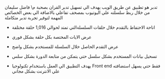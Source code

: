 تدبر هو تطبيق عن طريق الويب يهدف الي تسهيل تدبر القران بصحبة م\ فاضل سليمان من خلال ربط سلسلته علي اليوتيوب بمصحف تفاعلي بالاضافة الي بعض الخصائص المهمة لتوفير تجربة تدبر متكاملة


- اتاحة الاحتفاظ بالتقدم خلال حلقات السلسلةالتي تمتد لحوالي 1,016 حلقة مختلفة
- عرض الايات المختصة بكل حلقة بشكل فوري
- عرض التقدم الحاصل خلال السلسلة للمستخدم بشكل واضح
- تسحيل بيانات المستخدم بشكل سلسل حتي يتمكن من متابعة الدورة بشكل سلس

- يهدف التطبيق الي العمل باستخدام تكنولوجيا Front end فقط حتي يسهل استضافته علي الانترنت بشكل مجاني